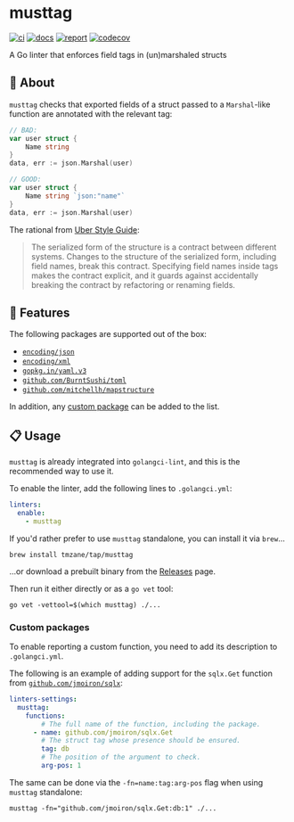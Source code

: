 # musttag

[![ci](https://github.com/tmzane/musttag/actions/workflows/go.yml/badge.svg)](https://github.com/tmzane/musttag/actions/workflows/go.yml)
[![docs](https://pkg.go.dev/badge/go.tmz.dev/musttag.svg)](https://pkg.go.dev/go.tmz.dev/musttag)
[![report](https://goreportcard.com/badge/go.tmz.dev/musttag)](https://goreportcard.com/report/go.tmz.dev/musttag)
[![codecov](https://codecov.io/gh/tmzane/musttag/branch/main/graph/badge.svg)](https://codecov.io/gh/tmzane/musttag)

A Go linter that enforces field tags in (un)marshaled structs

## 📌 About

`musttag` checks that exported fields of a struct passed to a `Marshal`-like function are annotated with the relevant tag:

```go
// BAD:
var user struct {
	Name string
}
data, err := json.Marshal(user)

// GOOD:
var user struct {
	Name string `json:"name"`
}
data, err := json.Marshal(user)
```

The rational from [Uber Style Guide][1]:

> The serialized form of the structure is a contract between different systems.
> Changes to the structure of the serialized form, including field names, break this contract.
> Specifying field names inside tags makes the contract explicit,
> and it guards against accidentally breaking the contract by refactoring or renaming fields.

## 🚀 Features

The following packages are supported out of the box:

* [`encoding/json`][2]
* [`encoding/xml`][3]
* [`gopkg.in/yaml.v3`][4]
* [`github.com/BurntSushi/toml`][5]
* [`github.com/mitchellh/mapstructure`][6]

In addition, any [custom package](#custom-packages) can be added to the list.

## 📋 Usage

`musttag` is already integrated into `golangci-lint`, and this is the recommended way to use it.

To enable the linter, add the following lines to `.golangci.yml`:

```yaml
linters:
  enable:
    - musttag
```

If you'd rather prefer to use `musttag` standalone, you can install it via `brew`...

```shell
brew install tmzane/tap/musttag
```

...or download a prebuilt binary from the [Releases][8] page.

Then run it either directly or as a `go vet` tool:

```shell
go vet -vettool=$(which musttag) ./...
```

### Custom packages

To enable reporting a custom function, you need to add its description to `.golangci.yml`.

The following is an example of adding support for the `sqlx.Get` function from [`github.com/jmoiron/sqlx`][7]:

```yaml
linters-settings:
  musttag:
    functions:
        # The full name of the function, including the package.
      - name: github.com/jmoiron/sqlx.Get
        # The struct tag whose presence should be ensured.
        tag: db
        # The position of the argument to check.
        arg-pos: 1
```

The same can be done via the `-fn=name:tag:arg-pos` flag when using `musttag` standalone:

```shell
musttag -fn="github.com/jmoiron/sqlx.Get:db:1" ./...
```

[1]: https://github.com/uber-go/guide/blob/master/style.md#use-field-tags-in-marshaled-structs
[2]: https://pkg.go.dev/encoding/json
[3]: https://pkg.go.dev/encoding/xml
[4]: https://github.com/go-yaml/yaml
[5]: https://github.com/BurntSushi/toml
[6]: https://github.com/mitchellh/mapstructure
[7]: https://github.com/jmoiron/sqlx
[8]: https://github.com/tmzane/musttag/releases
